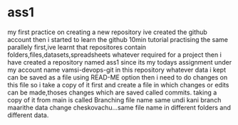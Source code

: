 # ass1
my first practice on creating a new repository
ive created the github account
then i started to learn the github 10min tutorial
practising the same parallely
first,ive learnt that repositores contain folders,files,datasets,spreadsheets whatever required for a project
then i have created a repository named ass1 since its my todays assignment under my account name vamsi-devops-git
in this repository whatever data i kept can be saved as a file using READ-ME option
then i need to do changes on this file
so i take a copy of it first and create a file in which changes or edits can be made,thoses changes which are saved called commits.
taking a copy of it from main is called Branching
file name same undi kani branch maarithe data change cheskovachu...same file name in different folders and different data.

